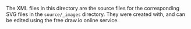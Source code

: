 The XML files in this directory are the source files for the corresponding
SVG files in the ``source/_images`` directory. They were created with, and
can be edited using the free draw.io online service.